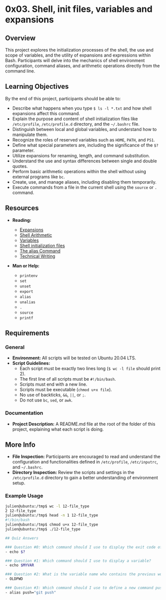 # 0x03. Shell, init files, variables and expansions

## Overview

This project explores the initialization processes of the shell, the use and scope of variables, and the utility of expansions and expressions within Bash. Participants will delve into the mechanics of shell environment configuration, command aliases, and arithmetic operations directly from the command line.

## Learning Objectives

By the end of this project, participants should be able to:

- Describe what happens when you type `$ ls -l *.txt` and how shell expansions affect this command.
- Explain the purpose and content of shell initialization files like `/etc/profile`, `/etc/profile.d` directory, and the `~/.bashrc` file.
- Distinguish between local and global variables, and understand how to manipulate them.
- Recognize the roles of reserved variables such as `HOME`, `PATH`, and `PS1`.
- Define what special parameters are, including the significance of the `$?` parameter.
- Utilize expansions for renaming, length, and command substitution.
- Understand the use and syntax differences between single and double quotes.
- Perform basic arithmetic operations within the shell without using external programs like `bc`.
- Create, use, and manage aliases, including disabling them temporarily.
- Execute commands from a file in the current shell using the `source` or `.` command.

## Resources

- **Reading:**
  - [Expansions](#)
  - [Shell Arithmetic](#)
  - [Variables](#)
  - [Shell initialization files](#)
  - [The alias Command](#)
  - [Technical Writing](#)

- **Man or Help:**
  - `printenv`
  - `set`
  - `unset`
  - `export`
  - `alias`
  - `unalias`
  - `.`
  - `source`
  - `printf`

## Requirements

### General

- **Environment:** All scripts will be tested on Ubuntu 20.04 LTS.
- **Script Guidelines:**
  - Each script must be exactly two lines long (`$ wc -l file` should print 2).
  - The first line of all scripts must be `#!/bin/bash`.
  - Scripts must end with a new line.
  - Scripts must be executable (`chmod u+x file`).
  - No use of backticks, `&&`, `||`, or `;`.
  - Do not use `bc`, `sed`, or `awk`.

### Documentation

- **Project Description:** A README.md file at the root of the folder of this project, explaining what each script is doing.

## More Info

- **File Inspection:** Participants are encouraged to read and understand the configuration and functionalities defined in `/etc/profile`, `/etc/inputrc`, and `~/.bashrc`.
- **Directory Inspection:** Review the scripts and settings in the `/etc/profile.d` directory to gain a better understanding of environment setup.

### Example Usage

```bash
julien@ubuntu:/tmp$ wc -l 12-file_type
2 12-file_type
julien@ubuntu:/tmp$ head -n 1 12-file_type
#!/bin/bash
julien@ubuntu:/tmp$ chmod u+x 12-file_type
julien@ubuntu:/tmp$ ./12-file_type

## Quiz Answers

### Question #0: Which command should I use to display the exit code of the previous command?
- echo $?

### Question #1: Which command should I use to display a variable?
- echo $MYVAR

### Question #2: What is the variable name who contains the previous working directory path?
- OLDPWD

### Question #3: Which command should I use to define a new command push for pushing in Github?
- alias push="git push"

